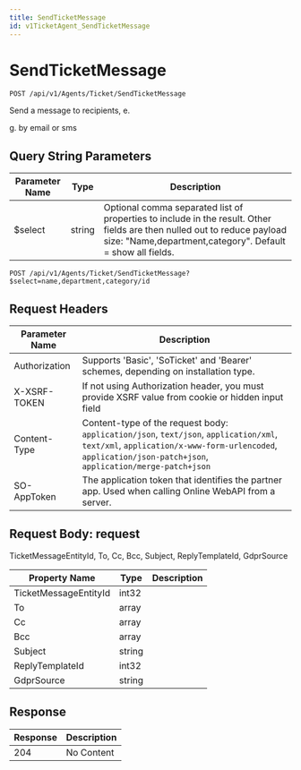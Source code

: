 ```yaml
---
title: SendTicketMessage
id: v1TicketAgent_SendTicketMessage
---
```


# SendTicketMessage

```http
POST /api/v1/Agents/Ticket/SendTicketMessage
```

Send a message to recipients, e.

g. by email or sms





## Query String Parameters

| Parameter Name | Type |  Description |
|----------------|------|--------------|
| $select | string |  Optional comma separated list of properties to include in the result. Other fields are then nulled out to reduce payload size: "Name,department,category". Default = show all fields. |

```http
POST /api/v1/Agents/Ticket/SendTicketMessage?$select=name,department,category/id
```


## Request Headers

| Parameter Name | Description |
|----------------|-------------|
| Authorization  | Supports 'Basic', 'SoTicket' and 'Bearer' schemes, depending on installation type. |
| X-XSRF-TOKEN   | If not using Authorization header, you must provide XSRF value from cookie or hidden input field |
| Content-Type | Content-type of the request body: `application/json`, `text/json`, `application/xml`, `text/xml`, `application/x-www-form-urlencoded`, `application/json-patch+json`, `application/merge-patch+json` |
| SO-AppToken | The application token that identifies the partner app. Used when calling Online WebAPI from a server. |

## Request Body: request  

TicketMessageEntityId, To, Cc, Bcc, Subject, ReplyTemplateId, GdprSource 

| Property Name | Type |  Description |
|----------------|------|--------------|
| TicketMessageEntityId | int32 |  |
| To | array |  |
| Cc | array |  |
| Bcc | array |  |
| Subject | string |  |
| ReplyTemplateId | int32 |  |
| GdprSource | string |  |


## Response


| Response | Description |
|----------------|-------------|
| 204 | No Content |